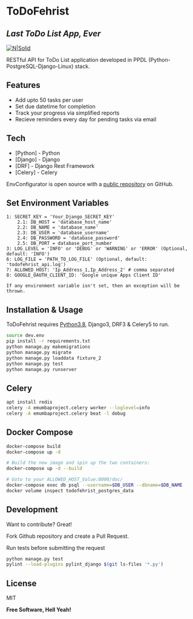 # ToDoFehrist
## _Last ToDo List App, Ever_

[![N|Solid](https://www.python.org/static/img/python-logo.png)](https://www.python.org/)

RESTful API for ToDo List application developed in PPDL (Python-PostgreSQL-Django-Linux) stack.

## Features

- Add upto 50 tasks per user
- Set due datetime for completion
- Track your progress via simplified reports
- Recieve reminders every day for pending tasks via email

## Tech

- [Python] - Python
- [Django] - Django
- [DRF] - Django Rest Framework
- [Celery] - Celery

EnvConfigurator is open source with a [public repository][todofehrist] on GitHub.

## Set Environment Variables
    1: SECRET_KEY = 'Your_Django_SECRET_KEY'
        2.1: DB_HOST = 'database_host_name'
        2.2: DB_NAME = 'database_name'
        2.3: DB_USER = 'database_username'
        2.4: DB_PASSWORD = 'database_password'
        2.5: DB_PORT = database_port_number
    3: LOG_LEVEL = 'INFO' or 'DEBUG' or 'WARNING' or 'ERROR' (Optional, default: 'INFO')
    6: LOG_FILE = 'PATH_TO_LOG_FILE' (Optional, default: 'todofehrist_api.log')
    7: ALLOWED_HOST: 'Ip_Address_1,Ip_Address_2' # comma separated
    8: GOOGLE_OAUTH_CLIENT_ID: 'Google unique Apps Client ID'
    
    If any environment variable isn't set, then an exception will be thrown.

## Installation & Usage

ToDoFehrist requires [Python3.8](https://pypi.org/), Django3, DRF3 & Celery5 to run.

```sh
source dev.env
pip install -r requirements.txt
python manage.py makemigrations
python manage.py migrate
python manage.py loaddata fixture_2
python manage.py test
python manage.py runserver
```

## Celery
```sh
apt install redis
celery -A emumbaproject.celery worker --loglevel=info
celery -A emumbaproject.celery beat -l debug
```

## Docker Compose
```sh
docker-compose build
docker-compose up -d

# Build the new image and spin up the two containers: 
docker-compose up -d --build

# Goto to your ALLOWED_HOST_Value:8000/doc/
docker-compose exec db psql --username=$DB_USER --dbname=$DB_NAME
docker volume inspect todofehrist_postgres_data
```

## Development

Want to contribute? Great!

Fork Github repository and create a Pull Request.

Run tests before submitting the request
```sh
python manage.py test
pylint --load-plugins pylint_django $(git ls-files '*.py')
```

## License

MIT

**Free Software, Hell Yeah!**

[//]: # (These are reference links used in the body of this note and get stripped out when the markdown processor does its job. There is no need to format nicely because it shouldn't be seen. Thanks SO - http://stackoverflow.com/questions/4823468/store-comments-in-markdown-syntax)

   [todofehrist]: <https://github.com/z4id/ToDoFehrist>
   [@z_4id]: <http://twitter.com/z_4id>
